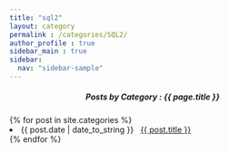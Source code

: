 ```yaml
---
title: "sql2"
layout: category
permalink : /categories/SQL2/
author_profile : true
sidebar_main : true
sidebar:
  nav: "sidebar-sample"
---
```

<center>
 <h5>Posts by Category : {{ page.title }} </h5></center>

<div class="card">
{% for post in site.categories %}
 <li class="category-posts"><span>{{ post.date | date_to_string }}</span> &nbsp; <a href="{{ post.url }}">{{ post.title }}</a></li>
{% endfor %}
</div>


